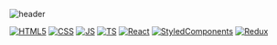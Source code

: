 ![header](https://capsule-render.vercel.app/api?type=waving&color=auto&height=300&section=header&text=hemtory%20Git&fontSize=90)

[![HTML5](https://img.shields.io/badge/HTML5-E34F26?style=flat-square&logo=HTML5&logoColor=black)](https://github.com/LeeHoHyun-hemtory)
[![CSS](https://img.shields.io/badge/CSS3-1572B6?style=flat-square&logo=CSS3&logoColor=black)](https://github.com/LeeHoHyun-hemtory)
[![JS](https://img.shields.io/badge/JavaScript-333?style=flat-square&logo=JavaScript&logoColor=F7DF1E)](https://github.com/LeeHoHyun-hemtory)
[![TS](https://img.shields.io/badge/TypeScript-333?style=flat-square&logo=TypeScript&logoColor=3178C6)](https://github.com/LeeHoHyun-hemtory)
[![React](https://img.shields.io/badge/React-61DAFB?style=flat-square&logo=React&logoColor=black)](https://github.com/LeeHoHyun-hemtory)
[![StyledComponents](https://img.shields.io/badge/StyledComponent-DB7093?style=flat-square&logo=styled-components&logoColor=black)](https://github.com/LeeHoHyun-hemtory)
[![Redux](https://img.shields.io/badge/Redux-764ABC?style=flat-square&logo=Redux&logoColor=black)](https://github.com/LeeHoHyun-hemtory)

